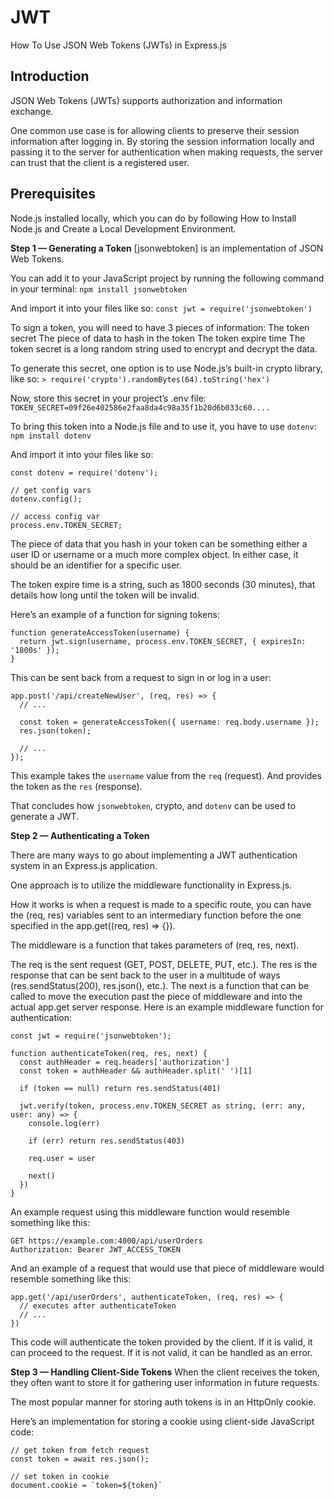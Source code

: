 # JWT

How To Use JSON Web Tokens (JWTs) in Express.js

## Introduction
JSON Web Tokens (JWTs) supports authorization and information exchange.

One common use case is for allowing clients to preserve their session information after logging in. By storing the session information locally and passing it to the server for authentication when making requests, the server can trust that the client is a registered user.

## Prerequisites
Node.js installed locally, which you can do by following How to Install Node.js and Create a Local Development Environment.

**Step 1 — Generating a Token**
[jsonwebtoken] is an implementation of JSON Web Tokens.

You can add it to your JavaScript project by running the following command in your terminal:
``` npm install jsonwebtoken ```

And import it into your files like so:
```const jwt = require('jsonwebtoken')```

To sign a token, you will need to have 3 pieces of information:
 The token secret
 The piece of data to hash in the token
 The token expire time
The token secret is a long random string used to encrypt and decrypt the data.

To generate this secret, one option is to use Node.js’s built-in crypto library, like so:
```> require('crypto').randomBytes(64).toString('hex')```

Now, store this secret in your project’s .env file:
``` TOKEN_SECRET=09f26e402586e2faa8da4c98a35f1b20d6b033c60....```

To bring this token into a Node.js file and to use it, you have to use ```dotenv```:
```npm install dotenv```

And import it into your files like so:

```
const dotenv = require('dotenv');

// get config vars
dotenv.config();

// access config var
process.env.TOKEN_SECRET;

```

The piece of data that you hash in your token can be something either a user ID or username or a much more complex object. In either case, it should be an identifier for a specific user.

The token expire time is a string, such as 1800 seconds (30 minutes), that details how long until the token will be invalid.

Here’s an example of a function for signing tokens:

```
function generateAccessToken(username) {
  return jwt.sign(username, process.env.TOKEN_SECRET, { expiresIn: '1800s' });
}
```

This can be sent back from a request to sign in or log in a user:

```
app.post('/api/createNewUser', (req, res) => {
  // ...

  const token = generateAccessToken({ username: req.body.username });
  res.json(token);

  // ...
});
```

This example takes the ```username``` value from the ```req``` (request). And provides the token as the ```res``` (response).

That concludes how ```jsonwebtoken```, crypto, and ```dotenv``` can be used to generate a JWT.


**Step 2 — Authenticating a Token**

There are many ways to go about implementing a JWT authentication system in an Express.js application.

One approach is to utilize the middleware functionality in Express.js.

How it works is when a request is made to a specific route, you can have the (req, res) variables sent to an intermediary function before the one specified in the app.get((req, res) => {}).

The middleware is a function that takes parameters of (req, res, next).

The req is the sent request (GET, POST, DELETE, PUT, etc.).
The res is the response that can be sent back to the user in a multitude of ways (res.sendStatus(200), res.json(), etc.).
The next is a function that can be called to move the execution past the piece of middleware and into the actual app.get server response.
Here is an example middleware function for authentication:

```
const jwt = require('jsonwebtoken');

function authenticateToken(req, res, next) {
  const authHeader = req.headers['authorization']
  const token = authHeader && authHeader.split(' ')[1]

  if (token == null) return res.sendStatus(401)

  jwt.verify(token, process.env.TOKEN_SECRET as string, (err: any, user: any) => {
    console.log(err)

    if (err) return res.sendStatus(403)

    req.user = user

    next()
  })
}
```

An example request using this middleware function would resemble something like this:

```
GET https://example.com:4000/api/userOrders
Authorization: Bearer JWT_ACCESS_TOKEN
```
And an example of a request that would use that piece of middleware would resemble something like this:

```
app.get('/api/userOrders', authenticateToken, (req, res) => {
  // executes after authenticateToken
  // ...
})
```
This code will authenticate the token provided by the client. If it is valid, it can proceed to the request. If it is not valid, it can be handled as an error.

**Step 3 — Handling Client-Side Tokens**
When the client receives the token, they often want to store it for gathering user information in future requests.

The most popular manner for storing auth tokens is in an HttpOnly cookie.

Here’s an implementation for storing a cookie using client-side JavaScript code:

```
// get token from fetch request
const token = await res.json();

// set token in cookie
document.cookie = `token=${token}`
```
